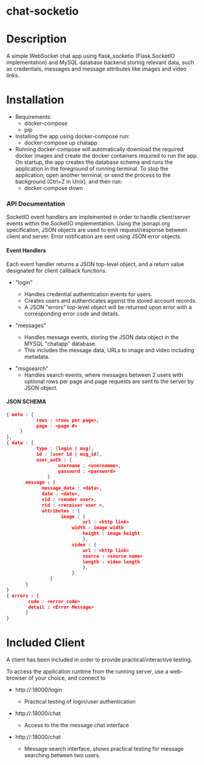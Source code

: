 # chat-socketio

Description
===========
A simple WebSocket chat app using flask_socketio (Flask SocketIO implementation) and MySQL database backend storing relevant data, such as credentials, messages and message attributes like images and video links.
    
Installation
============

+ Requirements:
    - docker-compose 
    - pip
+ Installing the app using docker-compose run:
    - docker-compose up chatapp
+ Running docker-compose will automatically download the required docker images and create the docker containers required to run the app.
On startup, the app creates the database schema and runs the application in the foreground of running terminal.
To stop the application; open another terminal, or send the process to the background (Ctrl+Z in Unix), and then run:
    - docker-compose down


### API Documentation
SocketIO event handlers are implemented in order to handle client/server events within the SocketIO implementation.
Using the jsonapi.org specification, JSON objects are used to emit request/response between client and server.
Error notification are sent using JSON error objects.

#### Event Handlers
Each event handler returns a JSON top-level object, and a return value designated for client callback functions.
+ "login" 
    - Handles credential authentication events for users.
    - Creates users and authenticates against the stored account records.
    - A JSON "errors" top-level object will be returned upon error with a corresponding error code and details. 

+ "messages"
    - Handles message events, storing the JSON data object in the MYSQL "chatapp" database.
	- This includes the message data, URLs to image and video including metadata.

- "msgsearch"
    - Handles search events, where messages between 2 users with optional rows per page and page requests are sent to the server by JSON object. 

 

#### JSON SCHEMA
```json
{ meta : {
           rows : <rows per page>,
           page : <page #>
	 }
}, 
{ data : {
           type : [login | msg],
           id : [user id | msg_id],
           user_auth : {
		           username : <usernamme>,
		           password : <password>
		       } 
	   message : {
			 message_data : <data>,
			 date : <date>,
			 sid : <sender user>,
			 rid : <receiver user >,
			 attributes : { 
					image : {
				        	url : <http link>
				   		width : image width
				    		height : image height
				      		},
				        video : {
				    		url : <http link>
				    		source : <source name>
				    		length : video length 
				      		},
				        }
		        }
	   }
}	
{ errors : {
	    code : <error code>
	    detail : <Error Message>
	   }
}
```

Included Client
===============
A client has been included in order to provide practical/interactive testing.

To access the application runtime from the running server, use a web-browser of your choice, and connect to 

+ http://<hostname>:18000/login
    - Practical testing of login/user authentication 

+ http://<hostname>:18000/chat
    - Access to the the message chat interface


+ http://<hostname>:18000/chat
    - Message search interface, shows practical testing for message searching between two users.

